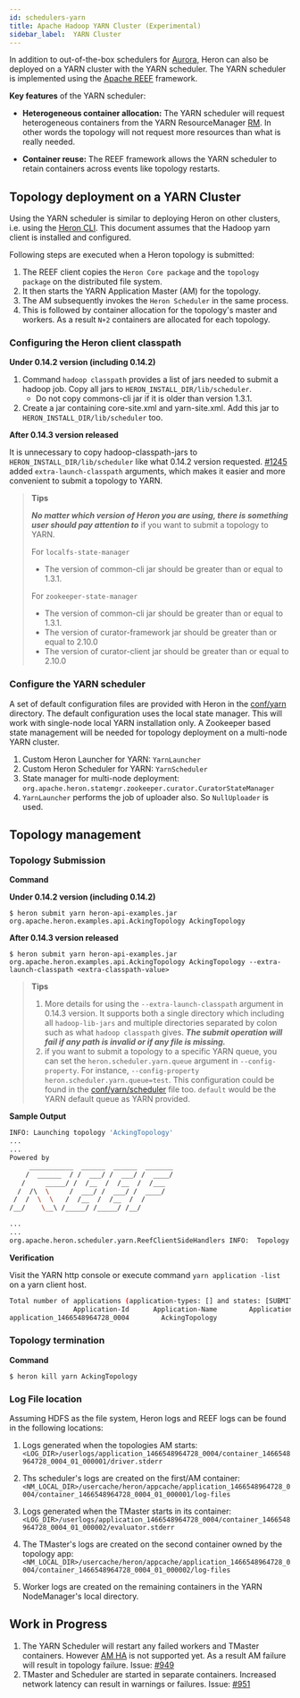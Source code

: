```yaml
---
id: schedulers-yarn
title: Apache Hadoop YARN Cluster (Experimental)
sidebar_label:  YARN Cluster
---
```

<!--
    Licensed to the Apache Software Foundation (ASF) under one
    or more contributor license agreements.  See the NOTICE file
    distributed with this work for additional information
    regarding copyright ownership.  The ASF licenses this file
    to you under the Apache License, Version 2.0 (the
    "License"); you may not use this file except in compliance
    with the License.  You may obtain a copy of the License at
      http://www.apache.org/licenses/LICENSE-2.0
    Unless required by applicable law or agreed to in writing,
    software distributed under the License is distributed on an
    "AS IS" BASIS, WITHOUT WARRANTIES OR CONDITIONS OF ANY
    KIND, either express or implied.  See the License for the
    specific language governing permissions and limitations
    under the License.
-->

In addition to out-of-the-box schedulers for [Aurora](schedulers-aurora-cluster), Heron can also be deployed on a
YARN cluster with the YARN scheduler. The YARN scheduler is implemented using the
[Apache REEF](https://reef.apache.org/) framework.

**Key features** of the YARN scheduler:

* **Heterogeneous container allocation:** The YARN scheduler will request heterogeneous containers
from the YARN ResourceManager [RM](http://hadoop.apache.org/docs/current/hadoop-yarn/hadoop-yarn-site/YARN.html). In other words the topology will not request more resources than what is really needed.

* **Container reuse:** The REEF framework allows the YARN scheduler to retain containers
across events like topology restarts.

## Topology deployment on a YARN Cluster

Using the YARN scheduler is similar to deploying Heron on other clusters, i.e. using the
[Heron CLI](user-manuals-heron-cli).
This document assumes that the Hadoop yarn client is installed and configured.

Following steps are executed when a Heron topology is submitted:

1. The REEF client copies the `Heron Core package` and the `topology package` on the distributed file system.
1. It then starts the YARN Application Master (AM) for the topology.
1. The AM subsequently invokes the `Heron Scheduler` in the same process.
1. This is followed by container allocation for the topology's master and workers. As a result `N+2`
containers are allocated for each topology.

### Configuring the Heron client classpath

**Under 0.14.2 version (including 0.14.2)**

  1. Command `hadoop classpath` provides a list of jars needed to submit a hadoop job. Copy all jars to `HERON_INSTALL_DIR/lib/scheduler`.
     * Do not copy commons-cli jar if it is older than version 1.3.1.
  1. Create a jar containing core-site.xml and yarn-site.xml. Add this jar to `HERON_INSTALL_DIR/lib/scheduler` too.

**After 0.14.3 version released**

It is unnecessary to copy hadoop-classpath-jars to `HERON_INSTALL_DIR/lib/scheduler` like what 0.14.2 version requested. [#1245](https://github.com/apache/incubator-heron/issues/1245) added `extra-launch-classpath` arguments, which makes it easier and more convenient to submit a topology to YARN.

> **Tips**
>
>***No matter which version of Heron you are using, there is something user should pay attention to*** if you want to submit a topology to YARN.
>
>For `localfs-state-manager`
>
>* The version of common-cli jar should be greater than or equal to 1.3.1.
>
>For `zookeeper-state-manager`
>
>* The version of common-cli jar should be greater than or equal to 1.3.1.
>* The version of curator-framework jar should be greater than or equal to 2.10.0
>* The version of curator-client jar should be greater than or equal to 2.10.0

### Configure the YARN scheduler

A set of default configuration files are provided with Heron in the [conf/yarn](https://github.com/apache/incubator-heron/tree/master/heron/config/src/yaml/conf/yarn) directory.
The default configuration uses the local state manager. This will work with single-node local
YARN installation only. A Zookeeper based state management will be needed for topology
deployment on a multi-node YARN cluster.

1. Custom Heron Launcher for YARN: `YarnLauncher`
1. Custom Heron Scheduler for YARN: `YarnScheduler`
1. State manager for multi-node deployment:
`org.apache.heron.statemgr.zookeeper.curator.CuratorStateManager`
1. `YarnLauncher` performs the job of uploader also. So `NullUploader` is used.

## Topology management

### Topology Submission
**Command**

**Under 0.14.2 version (including 0.14.2)**

`$ heron submit yarn heron-api-examples.jar org.apache.heron.examples.api.AckingTopology AckingTopology`


**After 0.14.3 version released**

`$ heron submit yarn heron-api-examples.jar org.apache.heron.examples.api.AckingTopology AckingTopology --extra-launch-classpath <extra-classpath-value>`

>**Tips**
>
>1. More details for using the `--extra-launch-classpath` argument in 0.14.3 version. It supports both a single directory which including all `hadoop-lib-jars` and multiple directories separated by colon such as what `hadoop classpath` gives. ***The submit operation will fail if any path is invalid or if any file is missing.***
>2. if you want to submit a topology to a specific YARN queue, you can set the `heron.scheduler.yarn.queue` argument in `--config-property`. For instance, `--config-property heron.scheduler.yarn.queue=test`. This configuration could be found in the [conf/yarn/scheduler](https://github.com/apache/incubator-heron/blob/master/heron/config/src/yaml/conf/yarn/scheduler.yaml) file too. `default` would be the YARN default queue as YARN provided.

**Sample Output**

```bash
INFO: Launching topology 'AckingTopology'
...
...
Powered by
     ___________  ______  ______  _______
    /  ______  / /  ___/ /  ___/ /  ____/
   /     _____/ /  /__  /  /__  /  /___
  /  /\  \     /  ___/ /  ___/ /  ____/
 /  /  \  \   /  /__  /  /__  /  /
/__/    \__\ /_____/ /_____/ /__/

...
...
org.apache.heron.scheduler.yarn.ReefClientSideHandlers INFO:  Topology AckingTopology is running, jobId AckingTopology.
```

**Verification**

Visit the YARN http console or execute command `yarn application -list` on a yarn client host.

```bash
Total number of applications (application-types: [] and states: [SUBMITTED, ACCEPTED, RUNNING]):1
                Application-Id	    Application-Name	    Application-Type	      User	     Queue	             State	       Final-State	       Progress	                       Tracking-URL
application_1466548964728_0004	      AckingTopology	                YARN	     heron	   default	           RUNNING	         UNDEFINED	             0%	                                N/A
```

### Topology termination
**Command**

`$ heron kill yarn AckingTopology`


### Log File location

Assuming HDFS as the file system, Heron logs and REEF logs can be found in the following locations:

1. Logs generated when the topologies AM starts:
`<LOG_DIR>/userlogs/application_1466548964728_0004/container_1466548964728_0004_01_000001/driver.stderr`

1. Ths scheduler's logs are created on the first/AM container:
`<NM_LOCAL_DIR>/usercache/heron/appcache/application_1466548964728_0004/container_1466548964728_0004_01_000001/log-files`

1. Logs generated when the TMaster starts in its container:
`<LOG_DIR>/userlogs/application_1466548964728_0004/container_1466548964728_0004_01_000002/evaluator.stderr`

1. The TMaster's logs are created on the second container owned by the topology app:
`<NM_LOCAL_DIR>/usercache/heron/appcache/application_1466548964728_0004/container_1466548964728_0004_01_000002/log-files`

1. Worker logs are created on the remaining containers in the YARN NodeManager's local directory.


## Work in Progress

1. The YARN Scheduler will restart any failed workers and TMaster containers. However [AM HA](https://hadoop.apache.org/docs/r2.7.1/hadoop-yarn/hadoop-yarn-site/ResourceManagerHA.html)  is not
 supported yet. As a result AM failure will result in topology failure.
 Issue: [#949](https://github.com/apache/incubator-heron/issues/949)
1. TMaster and Scheduler are started in separate containers. Increased network latency can result
 in warnings or failures. Issue: [#951](https://github.com/apache/incubator-heron/issues/951)
